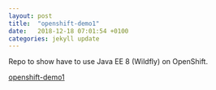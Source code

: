 ```yaml
---
layout: post
title:  "openshift-demo1"
date:   2018-12-18 07:01:54 +0100
categories: jekyll update
---
```


Repo to show have to use Java EE 8 (Wildfly) on OpenShift.

[openshift-demo1](https://github.com/jarryDk/openshift-demo1)
